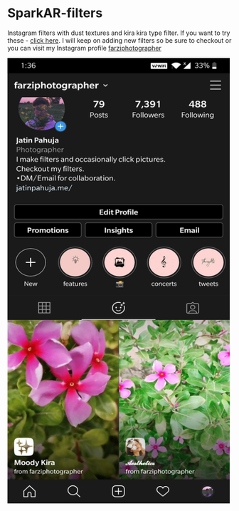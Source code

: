 # SparkAR-filters
 Instagram filters with dust textures and kira kira type filter.
 If you want to try these - [click here](https://instagram.com/a/r/?effect_id=220662588950190).
 I will keep on adding new filters so be sure to checkout 
 or you can visit my Instagram profile [farziphotographer](https://www.instagram.com/farziphotographer/)

<img src="Screenshot_20200629-133656.jpg" width="500" height="1000">
